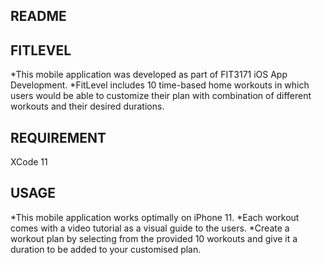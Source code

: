 
README
-----------
FITLEVEL
----------
*This mobile application was developed as part of FIT3171 iOS App Development. 
*FitLevel includes 10 time-based home workouts in which users would be able to customize their plan with combination of different workouts and their desired durations. 

REQUIREMENT
-------------------------------------------
XCode 11

USAGE
--------------
*This mobile application works optimally on iPhone 11.
*Each workout comes with a video tutorial as a visual guide to the users.
*Create a workout plan by selecting from the provided 10 workouts and give it a duration to be added to your customised plan.







